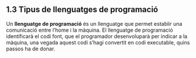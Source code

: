 ## 1.3 Tipus de llenguatges de programació

Un **llenguatge de programació** és un llenguatge que permet establir una comunicació entre l’home i la màquina. El llenguatge de programació identificarà el codi font, que el programador desenvoluparà per indicar a la màquina, una vegada aquest codi s’hagi convertit en codi executable, quins passos ha de donar.
